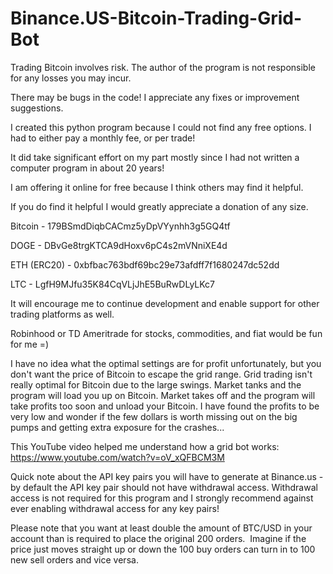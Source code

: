 # Binance.US-Bitcoin-Trading-Grid-Bot
Trading Bitcoin involves risk.  The author of the program is not responsible for any losses you may incur.

There may be bugs in the code!  I appreciate any fixes or improvement suggestions.

I created this python program because I could not find any free options.  I had to either pay a monthly fee, or per trade!

It did take significant effort on my part mostly since I had not written a computer program in about 20 years!

I am offering it online for free because I think others may find it helpful.

If you do find it helpful I would greatly appreciate a donation of any size.

Bitcoin - 179BSmdDiqbCACmz5yDpVYynhh3g5GQ4tf

DOGE - DBvGe8trgKTCA9dHoxv6pC4s2mVNniXE4d

ETH (ERC20) - 0xbfbac763bdf69bc29e73afdff7f1680247dc52dd

LTC - LgfH9MJfu35K84CqVLjJhE5BuRwDLyLKc7

It will encourage me to continue development and enable support for other trading platforms as well.

Robinhood or TD Ameritrade for stocks, commodities, and fiat would be fun for me =)

I have no idea what the optimal settings are for profit unfortunately, but you don't want the price of Bitcoin to escape the grid range.  Grid trading isn't really optimal for Bitcoin due to the large swings.  Market tanks and the program will load you up on Bitcoin.  Market takes off and the program will take profits too soon and unload your Bitcoin.  I have found the profits to be very low and wonder if the few dollars is worth missing out on the big pumps and getting extra exposure for the crashes...

This YouTube video helped me understand how a grid bot works:
https://www.youtube.com/watch?v=oV_xQFBCM3M

Quick note about the API key pairs you will have to generate at Binance.us - by default the API key pair should not have withdrawal access.  Withdrawal access is not required for this program and I strongly recommend against ever enabling withdrawal access for any key pairs!

Please note that you want at least double the amount of BTC/USD in your account than is required to place the original 200 orders.  Imagine if the price just moves straight up or down the 100 buy orders can turn in to 100 new sell orders and vice versa.

